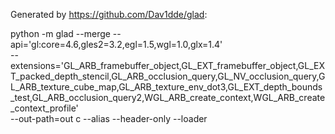 Generated by https://github.com/Dav1dde/glad:

python -m glad --merge --api='gl:core=4.6,gles2=3.2,egl=1.5,wgl=1.0,glx=1.4' \
  --extensions='GL_ARB_framebuffer_object,GL_EXT_framebuffer_object,GL_EXT_packed_depth_stencil,GL_ARB_occlusion_query,GL_NV_occlusion_query,GL_ARB_texture_cube_map,GL_ARB_texture_env_dot3,GL_EXT_depth_bounds_test,GL_ARB_occlusion_query2,WGL_ARB_create_context,WGL_ARB_create_context_profile' \
  --out-path=out c --alias --header-only --loader
